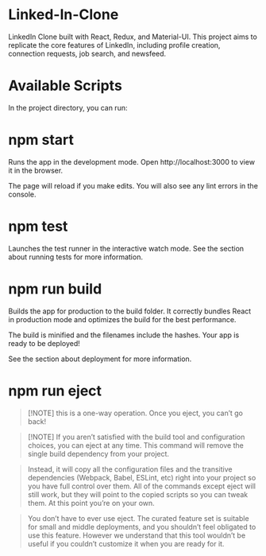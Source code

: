 # Linked-In-Clone
LinkedIn Clone built with React, Redux, and Material-UI. This project aims to replicate the core features of LinkedIn, including profile creation, connection requests, job search, and newsfeed.

# Available Scripts  
In the project directory, you can run:

# npm start  
Runs the app in the development mode.
Open http://localhost:3000 to view it in the browser.

The page will reload if you make edits.
You will also see any lint errors in the console.

# npm test  
Launches the test runner in the interactive watch mode.
See the section about running tests for more information.

# npm run build  
Builds the app for production to the build folder.
It correctly bundles React in production mode and optimizes the build for the best performance.

The build is minified and the filenames include the hashes.
Your app is ready to be deployed!

See the section about deployment for more information.

# npm run eject  

> [!NOTE] this is a one-way operation. Once you eject, you can’t go back!

> [!NOTE] If you aren’t satisfied with the build tool and configuration choices, you can eject at any time. This command will remove the single build dependency from your project.

> Instead, it will copy all the configuration files and the transitive dependencies (Webpack, Babel, ESLint, etc) right into your project so you have full control over them. All of the commands except eject will still work, but they will point to the copied scripts so you can tweak them. At this point you’re on your own.

> You don’t have to ever use eject. The curated feature set is suitable for small and middle deployments, and you shouldn’t feel obligated to use this feature. However we understand that this tool wouldn’t be useful if you couldn’t customize it when you are ready for it.

